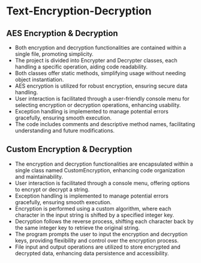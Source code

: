 # Text-Encryption-Decryption

## AES Encryption & Decryption
- Both encryption and decryption functionalities are contained within a single file, promoting simplicity.
- The project is divided into Encrypter and Decrypter classes, each handling a specific operation, aiding code readability.
- Both classes offer static methods, simplifying usage without needing object instantiation.
- AES encryption is utilized for robust encryption, ensuring secure data handling.
- User interaction is facilitated through a user-friendly console menu for selecting encryption or decryption operations, enhancing usability.
- Exception handling is implemented to manage potential errors gracefully, ensuring smooth execution.
- The code includes comments and descriptive method names, facilitating understanding and future modifications.


## Custom Encryption & Decryption
- The encryption and decryption functionalities are encapsulated within a single class named CustomEncryption, enhancing code organization and maintainability.
- User interaction is facilitated through a console menu, offering options to encrypt or decrypt a string.
- Exception handling is implemented to manage potential errors gracefully, ensuring smooth execution.
- Encryption is performed using a custom algorithm, where each character in the input string is shifted by a specified integer key.
- Decryption follows the reverse process, shifting each character back by the same integer key to retrieve the original string.
- The program prompts the user to input the encryption and decryption keys, providing flexibility and control over the encryption process.
- File input and output operations are utilized to store encrypted and decrypted data, enhancing data persistence and accessibility.
